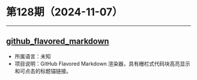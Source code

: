 # 第128期（2024-11-07）

---
## [github_flavored_markdown](https://github.com/shurcooL/github_flavored_markdown)
- 所属语言：未知
- 项目说明：GitHub Flavored Markdown 渲染器，具有栅栏式代码块高亮显示和可点击的标题锚链接。
